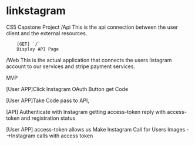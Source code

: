 # linkstagram
CS5 Capstone Project
/Api
This is the api connection between the user client and the external resources.

        [GET] `/`
        Display API Page



/Web
This is the actual application that connects the users listagram account to our services and stripe payment services.



MVP

[User APP]Click Instagram OAuth Button get Code

[User APP]Take Code pass to API,

[API] Authenticate with Instagram getting access-token reply with access-token and registration status

[User APP] access-token allows us Make Instagram Call for Users Images
        -->Instagram calls with access token








